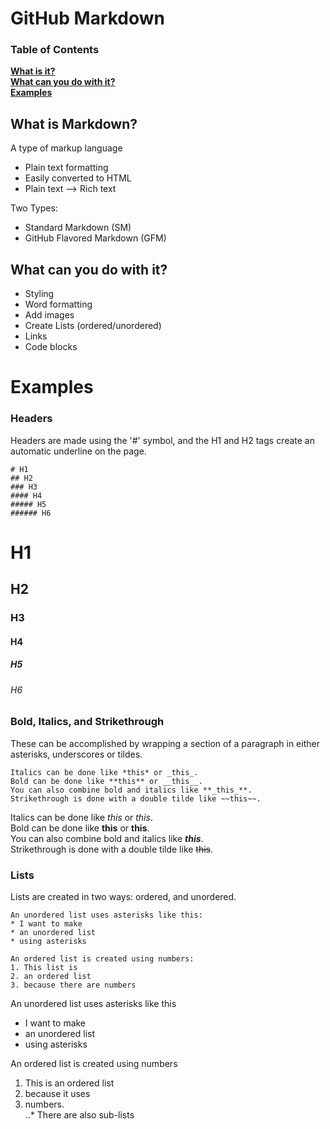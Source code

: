 # GitHub Markdown

### Table of Contents
**[What is it?](#what-is-markdown)**  
**[What can you do with it?](#what-can-you-do-with-it)**  
**[Examples](#examples)**  

## What is Markdown?
A type of markup language
* Plain text formatting
* Easily converted to HTML
* Plain text --> Rich text

Two Types:
* Standard Markdown (SM)
* GitHub Flavored Markdown (GFM)

## What can you do with it?
* Styling
* Word formatting
* Add images
* Create Lists (ordered/unordered)
* Links
* Code blocks


# Examples
### Headers
Headers are made using the '#' symbol, and the H1 and H2 tags create an automatic underline on the page.
```
# H1
## H2
### H3
#### H4
##### H5
###### H6
```
# H1
## H2
### H3
#### H4
##### H5
###### H6

### Bold, Italics, and Strikethrough
These can be accomplished by wrapping a section of a paragraph in either asterisks, underscores or tildes.

```
Italics can be done like *this* or _this_.
Bold can be done like **this** or __this__.
You can also combine bold and italics like **_this_**.
Strikethrough is done with a double tilde like ~~this~~.
```

Italics can be done like *this* or _this_.  
Bold can be done like **this** or __this__.  
You can also combine bold and italics like **_this_**.  
Strikethrough is done with a double tilde like ~~this~~.  

### Lists
Lists are created in two ways: ordered, and unordered.
```
An unordered list uses asterisks like this:
* I want to make
* an unordered list
* using asterisks

An ordered list is created using numbers:
1. This list is
2. an ordered list
3. because there are numbers
```
An unordered list uses asterisks like this  
* I want to make
* an unordered list
* using asterisks

An ordered list is created using numbers  

1. This is an ordered list
2. because it uses
3. numbers.  
..* There are also sub-lists 

